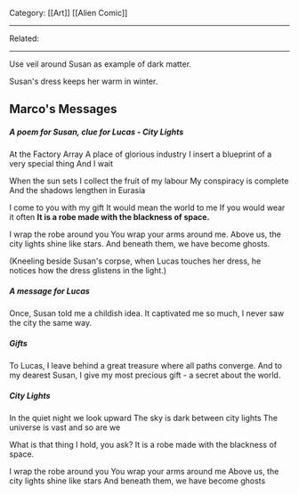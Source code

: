 Category: [[Art]] [[Alien Comic]]
___
Related: 
___
Use veil around Susan as example of dark matter. 

Susan's dress keeps her warm in winter. 
## Marco's Messages
##### A poem for Susan, clue for Lucas - City Lights
At the Factory Array 
A place of glorious industry
I insert a blueprint
of a very special thing
And I wait

When the sun sets
I collect the fruit of my labour
My conspiracy is complete
And the shadows lengthen in Eurasia

I come to you with my gift
It would mean the world to me
If you would wear it often
**It is a robe made with the blackness of space.**

I wrap the robe around you
You wrap your arms around me. 
Above us, the city lights shine like stars. 
And beneath them, we have become ghosts.

(Kneeling beside Susan's corpse, when Lucas touches her dress, he notices how the dress glistens in the light.)
##### A message for Lucas
Once, Susan told me a childish idea. 
It captivated me so much, 
I never saw the city the same way. 
##### Gifts
To Lucas, I leave behind a great treasure where all paths converge. 
And to my dearest Susan, I give my most precious gift - a secret about the world. 
##### City Lights
In the quiet night we look upward
The sky is dark between city lights 
The universe is vast and so are we

What is that thing I hold, you ask?
It is a robe made with the blackness of space. 

I wrap the robe around you 
You wrap your arms around me 
Above us, the city lights shine like stars 
And beneath them, we have become ghosts 